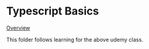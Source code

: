 # Typescript Basics

[Overview](https://www.udemy.com/course/react-and-typescript-build-a-portfolio-project/learn/lecture/24339926#overview)

This folder follows learning for the above udemy class.
